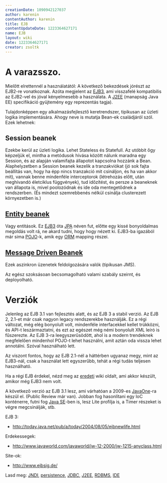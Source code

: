 ```yaml
---
creationDate: 1090942127037 
author: karenin 
contentAuthor: karenin 
title: EJB 
contentUpdateDate: 1223364627171 
name: EJB 
layout: wiki 
date: 1223364627171 
creator: zsoltk 
---
```



# A varazsszo.

Mielőtt elrettennél a használatától: A következő bekezdések jórészt az EJB2-re vonatkoznak. Azóta megjelent az [EJB3](EJB3.html), ami visszafelé kompatibilis az EJB2-vel és jóval kényelmesebb a használata. A [J2EE](j2ee.html) (manapság Java EE) specifikáció gyüjtemény egy reprezentás tagja).

Tulajdonképpen egy alkalmazásfejlesztő keretrendszer, tipikusan az üzleti logika implementására. Ahogy neve is mutatja Bean-ek családjáról szól. Ezek lehetnek:

## Session beanek

Ezekbe kerül az üzleti logika. Lehet Stateless és Statefull. Az utóbbit őgy képzeljük el, mintha a metódusok hívása között nálunk maradna egy Session, és az alapján valamifajta állapotot kapcsolna hozzánk a Bean. Alaphelyzetben a Session beanek kezelik a tranzakviókat (jó sok fajta beállítás van, hogy ha épp nincs tranzakció mit csináljon, és ha van akkor mit), vannak benne mindenféle interceptorok (létrehozás előtt, után meghívandó életciklus függvények), tud időzítést, és persze a beaneknek van állapota is, mivel poolozódnak és ide oda mentegetődnek a rendszerben. (És mindezt szemrebbenés nélkül csinálja clusterezett környezetben is.)

## [Entity beanek](EJB/entity%20bean.html)

Vagy entitások. Ez [EJB3](EJB3.html) óta [JPA](JPA.html) néven fut, előtte egy kissé bonyoldalmas megoldás volt rá, ne akard tudni, hogy hogy nézett ki. EJB3-ba igazából már sima [POJO](pojo.html)-k, amik egy [ORM](ORM.html) mapping részei.

## [Message Driven Beanek](EJB/MDB.html)

Ezek aszinkron üzenetek feldolgozására valók (tipikusan JMS).

Az egész szoksásoan becsomagolható valami szabály szeirnt, és deployolható.

# Verziók

Jelenleg az EJB 3.1 van fejlesztés alatt, és az EJB 3 a stabil verzió. Az EJB 2, 2.1-et már csak nagyon legacy rendszerekbe használják. Ez a régi változat, még elég bonyolult volt, mindenféle interfacekkel kellet trükközni, és API-t leszármaztatni, és ezt az egészet még némi bonyolult XML leíró is fűszerezte. Az EJB 3-ra leegyszerűsödött, ahol is a modern trendeknek megfelelően mindenhol POJO-t lehet használni, amit aztán oda vissza lehet annotálni. Szóval használható lett. 

Az viszont fontos, hogy az EJB 2.1-nél a háttérben ugyanaz megy, mint az EJB3-nál, csak a használat lett egyszerűbb, tehát a régi tudás teljesen használható.

Ha a régi EJB érdekel, nézd meg az [eredeti](EJB2.html) wiki oldalt, ami akkor készült, amikor még EJB3 nem volt.

A következő verzió az EJB 3.1 lesz, ami várhatóan a 2009-es [JavaOne](JavaOne.html)-ra készül el. (Public Review már van). Jobban fog hasonlítani egy IoC konténerre, futni fog [Java SE](Missing.html)-ben is, lesz Lite profilja is, a Timer részeket is végre megcsinálják, stb.

EJB 3:

*   http://today.java.net/pub/a/today/2004/08/05/ejbnewlife.html



Erdekessegek:
*   http://www.javaworld.com/javaworld/jw-12-2000/jw-1215-anyclass.html



Site-ok:
*   http://www.ejbsig.de/



Lasd meg: [JNDI](JNDI.html), [persistence](persistence.html), [JDBC](JDBC.html), [J2EE](j2ee.html), [RDBMS](RDBMS.html), [IDE](IDE.html)




